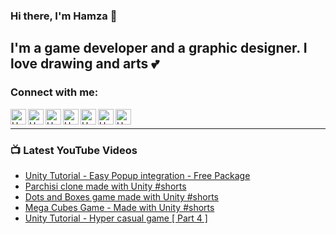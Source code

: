 ### Hi there, I'm Hamza 👋

## I'm a game developer and a graphic designer. I love drawing and arts 💕

### Connect with me:

[<img align="left" alt="Hamza Herbou | YouTube" width="25px" src="https://img.icons8.com/fluent-systems-filled/50/fa314a/youtube-play.png" />][youtube]
[<img align="left" alt="Hamza Herbou | LinkedIn" width="25px" src="https://img.icons8.com/fluent-systems-filled/50/fa314a/linkedin.png" />][linkedin]
[<img align="left" alt="Hamza Herbou | Instagram" width="25px" src="https://img.icons8.com/fluent-systems-filled/50/fa314a/instagram.png" />][instagram]
[<img align="left" alt="Hamza Herbou | Facebook" width="25px" src="https://img.icons8.com/ios-glyphs/50/fa314a/facebook.png" />][facebook]
[<img align="left" alt="Hamza Herbou | Dribbble" width="25px" src="https://img.icons8.com/fluent-systems-filled/48/fa314a/dribbble.png" />][dribbble]
[<img align="left" alt="Hamza Herbou | Behance" width="25px" src="https://img.icons8.com/fluent-systems-filled/50/fa314a/behance.png" />][behance]
[<img align="left" alt="Hamza Herbou | Codepen" width="25px" src="https://img.icons8.com/fluent-systems-filled/50/fa314a/codepen.png" />][codepen]

<br />

---

### 📺 Latest YouTube Videos 
<!-- YOUTUBE:START -->
- [Unity Tutorial - Easy Popup integration - Free Package](https://www.youtube.com/watch?v=TL8OQ8tc-gs)
- [Parchisi clone made with Unity #shorts](https://www.youtube.com/watch?v=y--TnirhBS4)
- [Dots and Boxes game made with Unity #shorts](https://www.youtube.com/watch?v=bJ83iYe30_k)
- [Mega Cubes Game - Made with Unity  #shorts](https://www.youtube.com/watch?v=l3Bt4VrObiY)
- [Unity Tutorial - Hyper casual game [ Part 4 ]](https://www.youtube.com/watch?v=L5CEESlTx2k)
<!-- YOUTUBE:END -->

[youtube]: https://youtube.com/hamza-herbou
[instagram]: https://instagram.com/hamza_herbou
[linkedin]: https://www.linkedin.com/in/hamza-herbou-a39955152/
[facebook]: https://facebook.com/h.nexus.h
[dribbble]: https://dribbble.com/herbou
[behance]: https://behance.net/hamza_herbou
[codepen]: https://codepen.io/HamzaHerbou

